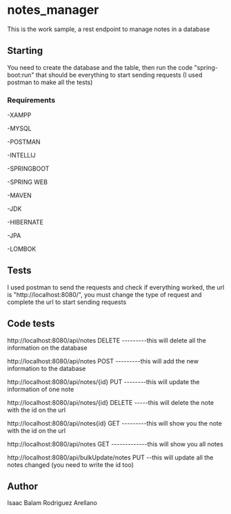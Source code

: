 # notes_manager

This is the work sample, a rest endpoint to manage notes in a database

## Starting

You need to create the database and the table, then run the code "spring-boot:run" that should be everything to start sending requests (I used postman to make all the tests)

### Requirements

-XAMPP

-MYSQL

-POSTMAN

-INTELLIJ

-SPRINGBOOT

-SPRING WEB

-MAVEN

-JDK

-HIBERNATE

-JPA

-LOMBOK

## Tests

I used postman to send the requests and check if everything worked, the url is "http://localhost:8080/", you must change the type of request and complete the url to start sending requests

## Code tests

http://localhost:8080/api/notes DELETE  ---------this will delete all the information on the database

http://localhost:8080/api/notes POST    ---------this will add the new information to the database

http://localhost:8080/api/notes/{id} PUT --------this will update the information of one note

http://localhost:8080/api/notes/{id} DELETE -----this will delete the note with the id on the url

http://localhost:8080/api/notes{id} GET ---------this will show you the note with the id on the url

http://localhost:8080/api/notes GET -------------this will show you all notes

http://localhost:8080/api/bulkUpdate/notes PUT --this will update all the notes changed (you need to write the id too)

## Author

Isaac Balam Rodriguez Arellano

